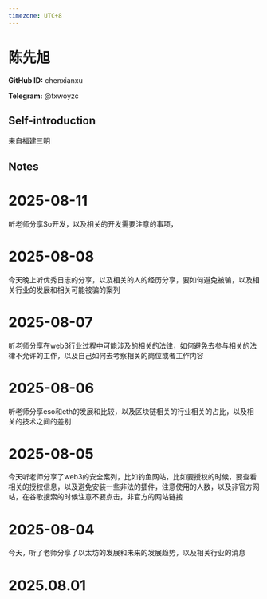 ```yaml
---
timezone: UTC+8
---
```


# 陈先旭

**GitHub ID:** chenxianxu

**Telegram:** @txwoyzc

## Self-introduction

来自福建三明

## Notes

<!-- Content_START -->
# 2025-08-11

听老师分享So开发，以及相关的开发需要注意的事项，

# 2025-08-08

今天晚上听优秀日志的分享，以及相关的人的经历分享，要如何避免被骗，以及相关行业的发展和相关可能被骗的案列

# 2025-08-07

听老师分享在web3行业过程中可能涉及的相关的法律，如何避免去参与相关的法律不允许的工作，以及自己如何去考察相关的岗位或者工作内容

# 2025-08-06

听老师分享eso和eth的发展和比较，以及区块链相关的行业相关的占比，以及相关的技术之间的差别

# 2025-08-05

今天听老师分享了web3的安全案列，比如钓鱼网站，比如要授权的时候，要查看相关的授权信息，以及避免安装一些非法的插件，注意使用的人数，以及非官方网站，在谷歌搜索的时候注意不要点击，非官方的网站链接

# 2025-08-04

今天，听了老师分享了以太坊的发展和未来的发展趋势，以及相关行业的消息


# 2025.08.01


<!-- Content_END -->
